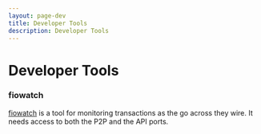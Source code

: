 ```yaml
---
layout: page-dev
title: Developer Tools
description: Developer Tools
---
```


# Developer Tools

### fiowatch

[fiowatch](https://github.com/blockpane/fiowatch/releases) is a tool for monitoring transactions as the go across they wire. It needs access to both the P2P and the API ports.

